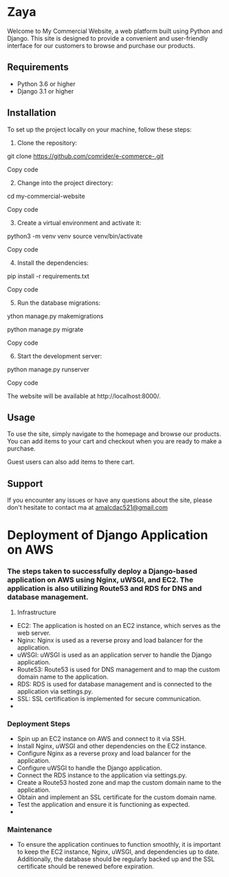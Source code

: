 # Zaya 

Welcome to My Commercial Website, a web platform built using Python and Django. This site is designed to provide a convenient and user-friendly interface for our customers to browse and purchase our products.

## Requirements

- Python 3.6 or higher
- Django 3.1 or higher

## Installation

To set up the project locally on your machine, follow these steps:

1. Clone the repository:

git clone https://github.com/comrider/e-commerce-.git

Copy code

2. Change into the project directory:

cd my-commercial-website

Copy code

3. Create a virtual environment and activate it:

python3 -m venv venv
source venv/bin/activate

Copy code

4. Install the dependencies:

pip install -r requirements.txt

Copy code

5. Run the database migrations:

ython manage.py makemigrations

python manage.py migrate

Copy code

6. Start the development server:

python manage.py runserver

Copy code

The website will be available at http://localhost:8000/.

## Usage

To use the site, simply navigate to the homepage and browse our products. You can add items to your cart and checkout when you are ready to make a purchase.

Guest users can also add items to there cart.

## Support

If you encounter any issues or have any questions about the site, please don't hesitate to contact ma at amalcdac521@gmail.com 

#

# Deployment of Django Application on AWS

### The steps taken to successfully deploy a Django-based application on AWS using Nginx, uWSGI, and EC2. The application is also utilizing Route53 and RDS for DNS and database management.

1. Infrastructure

- EC2: The application is hosted on an EC2 instance, which serves as the web server.
- Nginx: Nginx is used as a reverse proxy and load balancer for the application.
- uWSGI: uWSGI is used as an application server to handle the Django application.
- Route53: Route53 is used for DNS management and to map the custom domain name to the application.
- RDS: RDS is used for database management and is connected to the application via settings.py.
- SSL: SSL certification is implemented for secure communication.
- 
### Deployment Steps

- Spin up an EC2 instance on AWS and connect to it via SSH.
- Install Nginx, uWSGI and other dependencies on the EC2 instance.
- Configure Nginx as a reverse proxy and load balancer for the application.
- Configure uWSGI to handle the Django application.
- Connect the RDS instance to the application via settings.py.
- Create a Route53 hosted zone and map the custom domain name to the application.
- Obtain and implement an SSL certificate for the custom domain name.
- Test the application and ensure it is functioning as expected.
- 
### Maintenance

- To ensure the application continues to function smoothly, it is important to keep the EC2 instance, Nginx, uWSGI, and dependencies up to date. Additionally, the database should be regularly backed up and the SSL certificate should be renewed before expiration.

